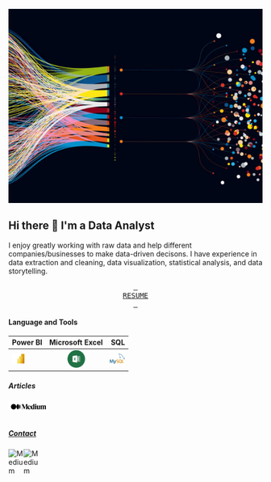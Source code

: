 ![](istockphoto.jpg)
## Hi there 👋 I'm a Data Analyst
I enjoy greatly working with raw data and help different companies/businesses to make data-driven decisons. I have experience in data extraction and cleaning, data visualization, statistical analysis, and data storytelling.

<p align="center"><a href="RESUME.pdf" class="button pill"><kbd> <br>RESUME<br> </kbd></a></p>

#### Language and Tools
|Power BI | Microsoft Excel | SQL|
|:---|:---:|---:|
|<img alig="left" alt="Power BI" width="35px" src="Microsoft-Power-BI-Logo.png" />|<img alig="left" alt="Excel" width="35px" src="excel_png.png" />|<img alig="left" alt="My SQL" width="30px" src="download.png" />|

##### Articles
<a href="https://medium.com/@godwalterurassa"><img align="left" alt="Medium" width="80px" src="medium.png" />

<br />
<br />

##### Contact
<a href="godwalterurassa@gmail.com"><img align="left" alt="Medium" width="30px" src="https://www.freeiconspng.com/uploads/gmail-icon-0.png" />
<a href="https://www.linkedin.com/in/godbless-urassa?lipi=urn%3Ali%3Apage%3Ad_flagship3_profile_view_base_contact_details%3BWpAS%2B4QURb%2BZ0rpk1N3RnA%3D%3D)"><img align="left" alt="Medium" width="30px" src="https://www.freeiconspng.com/uploads/linkedin-logo-3.png" />
